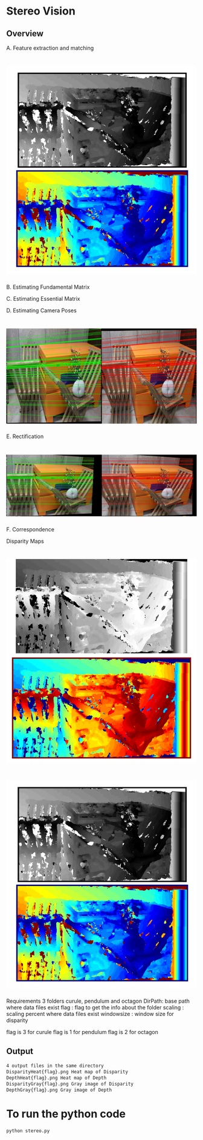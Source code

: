 # Stereo Vision 
## Overview 
A. Feature extraction and matching
# ![1](https://github.com/advaitp/Depth-Estimation-using-Stereo-Camera/blob/main/images/depth.png)

B. Estimating Fundamental Matrix

C. Estimating Essential Matrix

D. Estimating Camera Poses
# ![2](https://github.com/advaitp/Depth-Estimation-using-Stereo-Camera/blob/main/images/epipolelines.png)

E. Rectification
# ![3](https://github.com/advaitp/Depth-Estimation-using-Stereo-Camera/blob/main/images/rectify.png)

F. Correspondence

Disparity Maps 
# ![4](https://github.com/advaitp/Depth-Estimation-using-Stereo-Camera/blob/main/images/disparity.png)

# ![5](https://github.com/advaitp/Depth-Estimation-using-Stereo-Camera/blob/main/images/depth.png)

Requirements 3 folders curule, pendulum and octagon
DirPath: base path where data files exist
flag : flag to get the info about the folder
scaling : scaling percent where data files exist
windowsize : window size for disparity

flag is 3 for curule
flag is 1 for pendulum
flag is 2 for octagon


## Output
```
4 output files in the same directory
DisparityHeat{flag}.png Heat map of Disparity
DepthHeat{flag}.png Heat map of Depth
DisparityGray{flag}.png Gray image of Disparity
DepthGray{flag}.png Gray image of Depth
```

# To run the python code
```
python stereo.py
```

